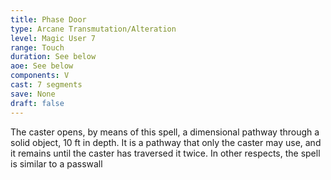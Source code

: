 ```yaml
---
title: Phase Door
type: Arcane Transmutation/Alteration
level: Magic User 7
range: Touch
duration: See below
aoe: See below
components: V
cast: 7 segments
save: None
draft: false
---
```


The caster opens, by means of this spell, a dimensional pathway through a solid object, 10 ft in depth. It is a pathway that only the caster may use, and it remains until the caster has traversed it twice. In other respects, the spell is similar to a passwall
